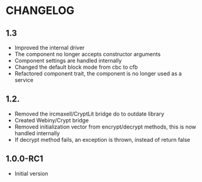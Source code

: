CHANGELOG
=========

1.3
---------
* Improved the internal driver
* The component no longer accepts constructor arguments
* Component settings are handled internally
* Changed the default block mode from cbc to cfb
* Refactored component trait, the component is no longer used as a service

1.2.
---------
* Removed the ircmaxell/CryptLit bridge do to outdate library
* Created Webiny/Crypt bridge
* Removed initialization vector from encrypt/decrypt methods, this is now handled internally
* If decrypt method fails, an exception is thrown, instead of return false

1.0.0-RC1
---------
* Initial version